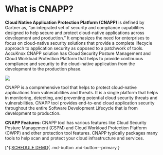 # **What is CNAPP?** 

**Cloud Native Application Protection Platform (CNAPP)** is defined by Gartner as, “an integrated set of security and compliance capabilities designed to help secure and protect cloud-native applications across development and production.”  It emphasizes the need for enterprises to focus on cloud-native security solutions that provide a complete lifecycle approach to application security as opposed to a patchwork of tools. AccuKnox CNAPP solution has Cloud Security Posture Management and Cloud Workload Protection Platform that helps to provide continuous compliance and security to the cloud-native application from the development to the production phase.  

![](/overview/images/gartner-cnapp.png)

CNAPP is a comprehensive tool that helps to protect cloud-native applications from vulnerabilities and threats. It is a single platform that helps in monitoring, detecting, and preventing potential cloud security threats and vulnerabilities. CNAPP tool provides end-to-end cloud application security throughout the entire Software Development Lifecycle that is from development to production. 

**CNAPP Features:** 
CNAPP tool has various features like Cloud Security Posture Management (CSPM) and Cloud Workload Protection Platform (CWPP) and other protection tool features. CNAPP typically packages many tools to help scan and protect your cloud infrastructure and services.  


[^]:[SCHEDULE DEMO](https://www.accuknox.com/contact-us){ .md-button .md-button--primary }
